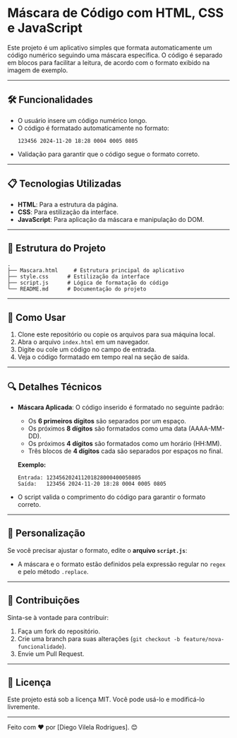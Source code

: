 
# Máscara de Código com HTML, CSS e JavaScript

Este projeto é um aplicativo simples que formata automaticamente um código numérico seguindo uma máscara específica. O código é separado em blocos para facilitar a leitura, de acordo com o formato exibido na imagem de exemplo.

---

## 🛠️ Funcionalidades

- O usuário insere um código numérico longo.
- O código é formatado automaticamente no formato:
  ```
  123456 2024-11-20 18:28 0004 0005 0805
  ```
- Validação para garantir que o código segue o formato correto.

---

## 📋 Tecnologias Utilizadas

- **HTML**: Para a estrutura da página.
- **CSS**: Para estilização da interface.
- **JavaScript**: Para aplicação da máscara e manipulação do DOM.

---

## 📂 Estrutura do Projeto

```
.
├── Mascara.html     # Estrutura principal do aplicativo
├── style.css      # Estilização da interface
├── script.js      # Lógica de formatação do código
└── README.md      # Documentação do projeto
```

---

## 🚀 Como Usar

1. Clone este repositório ou copie os arquivos para sua máquina local.
2. Abra o arquivo `index.html` em um navegador.
3. Digite ou cole um código no campo de entrada.
4. Veja o código formatado em tempo real na seção de saída.

---

## 🔍 Detalhes Técnicos

- **Máscara Aplicada**: 
  O código inserido é formatado no seguinte padrão:
  - Os **6 primeiros dígitos** são separados por um espaço.
  - Os próximos **8 dígitos** são formatados como uma data (AAAA-MM-DD).
  - Os próximos **4 dígitos** são formatados como um horário (HH:MM).
  - Três blocos de **4 dígitos** cada são separados por espaços no final.
  
  **Exemplo:**
  ```
  Entrada: 123456202411201828000400050805
  Saída:   123456 2024-11-20 18:28 0004 0005 0805
  ```

- O script valida o comprimento do código para garantir o formato correto.

---

## 🧪 Personalização

Se você precisar ajustar o formato, edite o **arquivo `script.js`**:
- A máscara e o formato estão definidos pela expressão regular no `regex` e pelo método `.replace`.

---

## 🤝 Contribuições

Sinta-se à vontade para contribuir:
1. Faça um fork do repositório.
2. Crie uma branch para suas alterações (`git checkout -b feature/nova-funcionalidade`).
3. Envie um Pull Request.

---

## 📄 Licença

Este projeto está sob a licença MIT. Você pode usá-lo e modificá-lo livremente.

---

Feito com ❤️ por [Diego Vilela Rodrigues]. 😊

